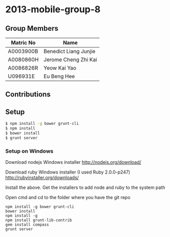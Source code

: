 2013-mobile-group-8
===================

## Group Members

| Matric No | Name                  |
| --------- | --------------------- |
| A0003900B | Benedict Liang Junjie |
| A0080860H | Jerome Cheng Zhi Kai  |
| A0086826R | Yeow Kai Yao          |
| U096931E  | Eu Beng Hee           |

## Contributions

## Setup

```bash
$ npm install -g bower grunt-cli
$ npm install
$ bower install
$ grunt server
```

### Setup on Windows
Download nodejs Windows installer http://nodejs.org/download/

Download ruby Windows installer (I used Ruby 2.0.0-p247) http://rubyinstaller.org/downloads/

Install the above. Get the installers to add node and ruby to the system path

Open cmd and cd to the folder where you have the git repo
```
npm install -g bower grunt-cli
bower install
npm install -g
npm install grunt-lib-contrib
gem install compass
grunt server
```
